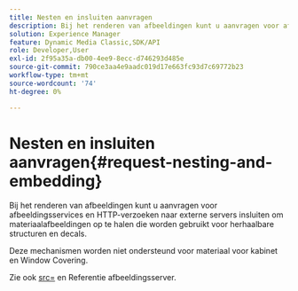 ```yaml
---
title: Nesten en insluiten aanvragen
description: Bij het renderen van afbeeldingen kunt u aanvragen voor afbeeldingsservices en HTTP-verzoeken naar externe servers insluiten om materiaalafbeeldingen op te halen die worden gebruikt voor herhaalbare structuren en decals.
solution: Experience Manager
feature: Dynamic Media Classic,SDK/API
role: Developer,User
exl-id: 2f95a35a-db00-4ee9-8ecc-d746293d485e
source-git-commit: 790ce3aa4e9aadc019d17e663fc93d7c69772b23
workflow-type: tm+mt
source-wordcount: '74'
ht-degree: 0%

---
```


# Nesten en insluiten aanvragen{#request-nesting-and-embedding}

Bij het renderen van afbeeldingen kunt u aanvragen voor afbeeldingsservices en HTTP-verzoeken naar externe servers insluiten om materiaalafbeeldingen op te halen die worden gebruikt voor herhaalbare structuren en decals.

Deze mechanismen worden niet ondersteund voor materiaal voor kabinet en Window Covering.

Zie ook [src=](../../../../../../ir-api/http-protocol/image-rendering-api-ref/c-ir-http-protocol-ref/c-ir-http-protocol-command-reference/r-ir-src.md#reference-62c98abad22149d68d405ed6aaff8272) en Referentie afbeeldingsserver.
